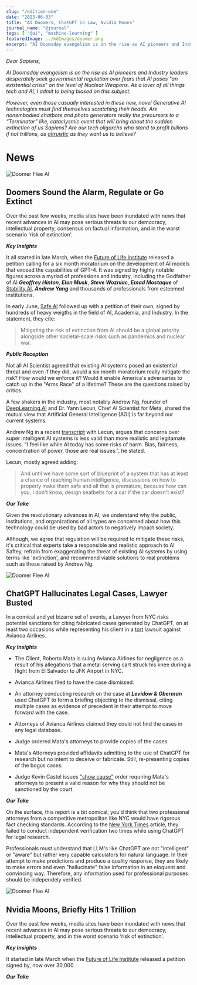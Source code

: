 ```yaml
---
slug: "/edition-one"
date: "2023-06-03"
title: "AI Doomers, ChatGPT in Law, Nvidia Moons"
journal_name: "@journal"
tags: [ "@ai", "machine-learning" ]
featuredImage: ../mdImages/doomer.png
excerpt: "AI Doomsday evangelism is on the rise as AI pioneers and Industry leaders desperately seek governmental regulation."
---
```


*Dear Sapiens,*

*AI Doomsday evangelism is on the rise as AI pioneers and Industry leaders desperately seek governmental regulation over fears that AI poses "an existential crisis" on the level of Nuclear Weapons. As a lover of all things tech and AI, I admit to being biased on this subject.*

*However, even those casually interested in these new, novel Generative AI technologies must find themselves scratching their heads. Are nonembodied chatbots and photo generators really the precursors to a “Terminator” like, cataclysmic event that will bring about the sudden extinction of us Sapiens? Are our tech oligarchs who stand to profit billions if not trillions, as [altruistic][SBF] as they want us to believe?*


# News

![Doomer Flee AI](https://blog.esy.com/content/images/2023/06/doomer-flee-ai.png)

## Doomers Sound the Alarm, Regulate or Go Extinct
Over the past few weeks, media sites have been inundated with news that recent advances in AI may pose serious threats to our democracy, intellectual property, consensus on factual information, and in the worst scenario ‘risk of extinction’. 

 
***Key Insights***

It all started in late March, when the [Future of Life Institute][FutureLife] released a petition calling for a six month moratorium on the development of AI models that exceed the capabilities of GPT-4. It was signed by highly notable figures across a myriad of professions and industry, including the Godfather of AI ***Geoffrey Hinton***, ***Elon Musk***, ***Steve Wozniac***, ***Emad Mostaque*** of [Stability.AI][StabilityAI], ***Andrew Yang*** and thousands of professionals from esteemed institutions. 


In early June, [Safe.AI][SafeAI] followed up with a petition of their own, signed by hundreds of heavy weigths in the field of AI, Academia, and Industry. In the statement, they cite:

>Mitigating the risk of extinction from AI should be a global priority alongside other societal-scale risks such as pandemics and nuclear war.

<!-- 
***What do they want?*** 

Not much, just for the big players in AI to chill out for a couple of months until they can collaborate on how to make AI Systems safer: 

>we call on all AI labs to immediately pause for at least 6 months the training of AI systems more powerful than GPT-4 -->



***Public Reception***

 Not all AI Scientist agreed that existing AI systems posed an existential threat and even if they did, would a six month moratorium really mitigate the risk? How would we enforce it? Would it enable America's adversaries to catch up in the "Arms Race" of a lifetime? These are the questions raised by critics.
 
  
A few shakers in the industry, most notably Andrew Ng, founder of [DeepLearning.AI][DeepLearningAI] and Dr. Yann Lecun, Chief AI Scientist for Meta, shared the mutual view that Artificial General Intelligence (AGI) is far beyond our current systems. 

Andrew Ng in a recent [transcript][LessWrongTranscript] with Lecun, argues that concerns over super intelligent AI systems is less valid than more realistic and legitamate issues. "I feel like while AI today has some risks of harm. Bias, fairness, concentration of power, those are real issues.", he stated. 

Lecun, mostly agreed adding: 

>And until we have some sort of blueprint of a system that has at least a chance of reaching human intelligence, discussions on how to properly make them safe and all that is premature, because how can you, I don't know, design seatbelts for a car if the car doesn't exist?


***Our Take***

Given the revolutionary advances in AI, we understand why the public, institutions, and organizations of all types are concerned about how this technology could be used by bad actors to negatively impact society. 

Although, we agree that regulation will be required to mitigate these risks, it's critical that experts take a responsible and realistic approach to AI Saftey, refrain from exaggerating the threat of existing AI systems by using terms like 'extinction', and recommend viable solutions to real problems such as those raised by Andrew Ng. 



![Doomer Flee AI](https://cdn.midjourney.com/ad1e0b3a-6bd8-40cd-9271-377ffa0740d2/grid_0.png)

## ChatGPT Hallucinates Legal Cases, Lawyer Busted
In a comical and yet bizarre set of events, a Lawyer from NYC risks potential sanctions for citing fabricated cases generated by ChatGPT, on at least two occasions while representing his client in a [tort][TortLaw] lawsuit against Avianca Airlines. 

 
***Key Insights***

* The Client, Roberto Mata is suing Avianca Airlines for negligence as a result of his allegations that a metal serving cart struck his knee during a flight from El Salvador to JFK Airport in NYC.

* Avianca Airlines filed to have the case dismissed.

* An attorney conducting research on the case at ***Levidow & Oberman*** used ChatGPT to form a briefing objecting to the dismissal, citing multiple cases as evidence of precedent in their attempt to move forward with the case.

* Attorneys of Avianca Airlines claimed they could not find the cases in any legal database.

* Judge ordered Mata's attorneys to provide copies of the cases. 

* Mata's Attorneys provided affidavits admitting to the use of ChatGPT for research but no intent to deceive or fabricate. Still, re-presenting copies of the bogus cases.

* Judge Kevin Castel issues ["show cause"][ShowCause] order requiring Mata's attorneys to present a valid reason for why they should not be sanctioned by the court.


***Our Take***

On the surface, this report is a bit comical, you'd think that two professional attorneys from a competitive metropolitan like NYC would have rigorous fact checking standards. According to the [New York Times][ChatGPTLawNYT] article, they failed to conduct independent verification two times while using ChatGPT for legal research. 

Professionals must understand that LLM's like ChatGPT are not "intelligent" or "aware" but rather very capable calculators for natural language. In their attempt to make predictions and produce a quality response, they are likely to make errors and even "hallucinate" false information in an eloquent and convincing way. Therefore, any information used for professional purposes should be independely verified. 


![Doomer Flee AI](https://cdn.midjourney.com/07d5b6a5-c5ee-49ab-a281-a6d083e80b5a/0_0.png)




## Nvidia Moons, Briefly Hits 1 Trillion
Over the past few weeks, media sites have been inundated with news that recent advances in AI may pose serious threats to our democracy, intellectual property, and in the worst scenario ‘risk of extinction’. 

 
***Key Insights***

It started in late March when the [Future of Life Institute][FutureLife] released a petition signed by, now over 30,000

***Our Take***


[FutureLife]: https://futureoflife.org/open-letter/pause-giant-ai-experiments/
[StabilityAI]: https://stability.ai/
[SBF]: https://www.newyorker.com/news/annals-of-inquiry/sam-bankman-fried-effective-altruism-and-the-question-of-complicity
[SafeAI]: https://www.safe.ai/statement-on-ai-risk#open-letter
[DeepLearningAI]: https://www.deeplearning.ai/
[LessWrongTranscript]: https://www.lesswrong.com/posts/fKfNTkdqsckdMusTb/ng-and-lecun-on-the-6-month-pause-transcript
[ChatGPTLawNYT]: https://www.nytimes.com/2023/05/27/nyregion/avianca-airline-lawsuit-chatgpt.html
[ChatGPTAboveTheLaw]: https://abovethelaw.com/2023/06/lawyers-who-used-chatgpt-to-fake-opinions-are-in-real-trouble/

[TortLaw]: https://www.law.cornell.edu/wex/tort
[ShowCause]: https://www.law.cornell.edu/wex/order_to_show_cause